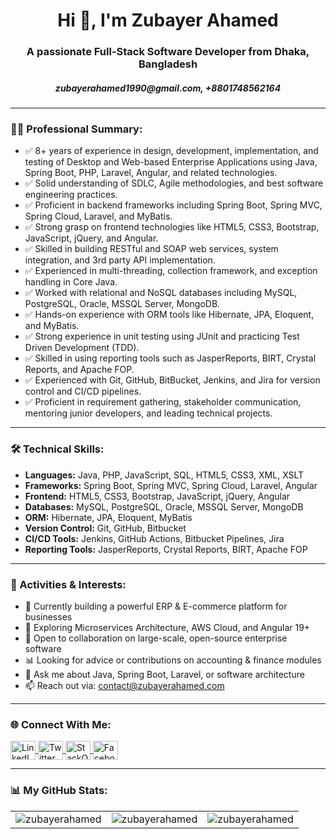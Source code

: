 <h1 align="center">Hi 👋, I'm Zubayer Ahamed</h1>
<h3 align="center">A passionate Full-Stack Software Developer from Dhaka, Bangladesh</h3>
<h5 align="center">zubayerahamed1990@gmail.com, +8801748562164</h5>

---

<h3 align="left">👨‍💻 Professional Summary:</h3>

<ul>
  <li>✅ 8+ years of experience in design, development, implementation, and testing of Desktop and Web-based Enterprise Applications using Java, Spring Boot, PHP, Laravel, Angular, and related technologies.</li>
  <li>✅ Solid understanding of SDLC, Agile methodologies, and best software engineering practices.</li>
  <li>✅ Proficient in backend frameworks including Spring Boot, Spring MVC, Spring Cloud, Laravel, and MyBatis.</li>
  <li>✅ Strong grasp on frontend technologies like HTML5, CSS3, Bootstrap, JavaScript, jQuery, and Angular.</li>
  <li>✅ Skilled in building RESTful and SOAP web services, system integration, and 3rd party API implementation.</li>
  <li>✅ Experienced in multi-threading, collection framework, and exception handling in Core Java.</li>
  <li>✅ Worked with relational and NoSQL databases including MySQL, PostgreSQL, Oracle, MSSQL Server, MongoDB.</li>
  <li>✅ Hands-on experience with ORM tools like Hibernate, JPA, Eloquent, and MyBatis.</li>
  <li>✅ Strong experience in unit testing using JUnit and practicing Test Driven Development (TDD).</li>
  <li>✅ Skilled in using reporting tools such as JasperReports, BIRT, Crystal Reports, and Apache FOP.</li>
  <li>✅ Experienced with Git, GitHub, BitBucket, Jenkins, and Jira for version control and CI/CD pipelines.</li>
  <li>✅ Proficient in requirement gathering, stakeholder communication, mentoring junior developers, and leading technical projects.</li>
</ul>

---

<h3 align="left">🛠️ Technical Skills:</h3>

<ul>
  <li><b>Languages:</b> Java, PHP, JavaScript, SQL, HTML5, CSS3, XML, XSLT</li>
  <li><b>Frameworks:</b> Spring Boot, Spring MVC, Spring Cloud, Laravel, Angular</li>
  <li><b>Frontend:</b> HTML5, CSS3, Bootstrap, JavaScript, jQuery, Angular</li>
  <li><b>Databases:</b> MySQL, PostgreSQL, Oracle, MSSQL Server, MongoDB</li>
  <li><b>ORM:</b> Hibernate, JPA, Eloquent, MyBatis</li>
  <li><b>Version Control:</b> Git, GitHub, Bitbucket</li>
  <li><b>CI/CD Tools:</b> Jenkins, GitHub Actions, Bitbucket Pipelines, Jira</li>
  <li><b>Reporting Tools:</b> JasperReports, Crystal Reports, BIRT, Apache FOP</li>
</ul>

---

<h3 align="left">🚀 Activities & Interests:</h3>

<ul>
  <li>🔭 Currently building a powerful ERP & E-commerce platform for businesses</li>
  <li>🌱 Exploring Microservices Architecture, AWS Cloud, and Angular 19+</li>
  <li>🤝 Open to collaboration on large-scale, open-source enterprise software</li>
  <li>📊 Looking for advice or contributions on accounting & finance modules</li>
  <li>💬 Ask me about Java, Spring Boot, Laravel, or software architecture</li>
  <li>📫 Reach out via: <a href="mailto:contact@zubayerahamed.com">contact@zubayerahamed.com</a></li>
</ul>

---

<h3 align="left">🌐 Connect With Me:</h3>
<p align="left">
  <a href="https://linkedin.com/in/zubayer-ahamed-55a869159" target="blank">
    <img align="center" src="https://cdn.jsdelivr.net/npm/simple-icons@v3/icons/linkedin.svg" alt="LinkedIn" height="30" width="40" />
  </a>
  <a href="https://twitter.com/zubayer1990" target="blank">
    <img align="center" src="https://cdn.jsdelivr.net/npm/simple-icons@v3/icons/twitter.svg" alt="Twitter" height="30" width="40" />
  </a>
  <a href="https://stackoverflow.com/users/11906283" target="blank">
    <img align="center" src="https://cdn.jsdelivr.net/npm/simple-icons@v3/icons/stackoverflow.svg" alt="StackOverflow" height="30" width="40" />
  </a>
  <a href="https://fb.com/zubayerahamed" target="blank">
    <img align="center" src="https://cdn.jsdelivr.net/npm/simple-icons@v3/icons/facebook.svg" alt="Facebook" height="30" width="40" />
  </a>
</p>

---

<h3 align="left">📊 My GitHub Stats:</h3>



<table>
  <tr>
    <td>
      <img src="https://github-readme-stats.vercel.app/api?username=zubayerahamed&show_icons=true&theme=default" alt="zubayerahamed"/>
    </td>
    <td>
      <img src="https://github-readme-streak-stats.herokuapp.com/?user=zubayerahamed&" alt="zubayerahamed"/>
    </td>
    <td>
      <img src="https://github-readme-stats.vercel.app/api/top-langs?username=zubayerahamed&show_icons=true&locale=en&layout=compact" alt="zubayerahamed"/>
    </td>
  </tr>
</table>




